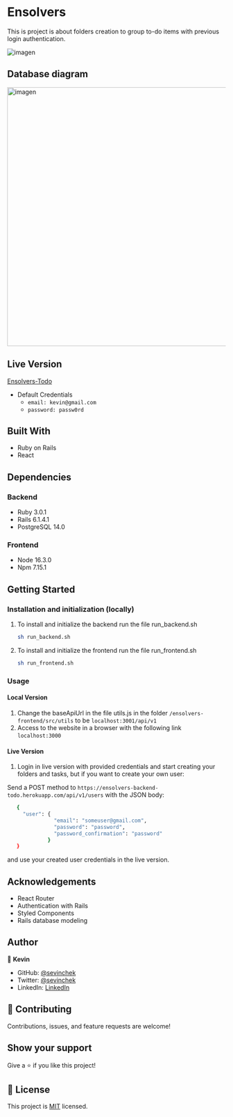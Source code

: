 # Ensolvers

This is project is about folders creation to group to-do items with previous login authentication.

![imagen](https://user-images.githubusercontent.com/39852288/141689549-95d05cf3-d588-435d-8ea3-d9e30c837feb.png)

## Database diagram

<img width="595" alt="imagen" src="https://user-images.githubusercontent.com/39852288/141688499-4286d465-e912-4aba-a0b8-3682113709f4.png">

## Live Version

  [Ensolvers-Todo](https://ensolvers-frontend-todo.herokuapp.com/)  
  - Default Credentials
    - `email: kevin@gmail.com`
    - `password: passw0rd`

## Built With

- Ruby on Rails
- React

## Dependencies
  ### Backend
  - Ruby 3.0.1
  - Rails 6.1.4.1
  - PostgreSQL 14.0

  ### Frontend
  - Node 16.3.0
  - Npm 7.15.1

## Getting Started

### Installation and initialization (locally)

1. To install and initialize the backend run the file run_backend.sh

   ```sh
   sh run_backend.sh
   ```
1. To install and initialize the frontend run the file run_frontend.sh

   ```sh
   sh run_frontend.sh
   ```

### Usage

   #### Local Version
   
   1. Change the baseApiUrl in the file utils.js in the folder `/ensolvers-frontend/src/utils` to be `localhost:3001/api/v1`
   2. Access to the website in a browser with the following link `localhost:3000`

   #### Live Version

   1. Login in live version with provided credentials and start creating your folders and tasks, but if you want to create your own user:
   
   Send a POST method to `https://ensolvers-backend-todo.herokuapp.com/api/v1/users`
   with the JSON body:

   ```sh
      {
        "user": {
                  "email": "someuser@gmail.com",
                  "password": "password",
                  "password_confirmation": "password"
                }
      }
   ```
   and use your created user credentials in the live version.

## Acknowledgements

- React Router
- Authentication with Rails
- Styled Components
- Rails database modeling

## Author

👤 **Kevin**

- GitHub: [@sevinchek](https://github.com/sevinchek)
- Twitter: [@sevinchek](https://twitter.com/sevinchek)
- LinkedIn: [LinkedIn](https://linkedin.com/in/sevinchek)

## 🤝 Contributing

Contributions, issues, and feature requests are welcome!

## Show your support

Give a ⭐️ if you like this project!

## 📝 License

This project is [MIT](https://github.com/git/git-scm.com/blob/main/MIT-LICENSE.txt) licensed.
